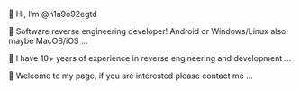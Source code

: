 👋 Hi, I’m @n1a9o92egtd

👀 Software reverse engineering developer! Android or Windows/Linux also maybe MacOS/iOS ...

🌱 I have 10+ years of experience in reverse engineering and development ...

💞️ Welcome to my page, if you are interested please contact me ...


<!-- [![paypal](https://www.paypalobjects.com/en_US/i/btn/btn_donateCC_LG.gif)](https://www.paypal.me/dengtao)<a href="https://www.paypal.me/dengtao" target="_blank"><img src="https://cdn.buymeacoffee.com/buttons/default-orange.png" alt="Buy Me A Coffee" height="41" width="174"></a> -->
